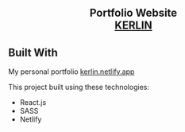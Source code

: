 <h2 align="center">
  Portfolio Website<br/>
  <a href="https://kerlin.netlify.app/" target="_blank">KERLIN</a>
</h2>

<div align="center">
<!--   <a href="https://app.fossa.com/projects/git%2Bgithub.com%2FVolodumurSN%2FReact-Portfolio?ref=badge_shield" target="\_parent">
    <img src="https://app.fossa.com/api/projects/git%2Bgithub.com%2FVolodumurSN%2FReact-Portfolio.svg?type=shield" />
  </a>  -->
  
  <!-- <img src="https://img.shields.io/github/stars/vsnaichuk/React-Portfolio?color=blue" />
  
  <img src="https://img.shields.io/github/forks/vsnaichuk/React-Portfolio?color=blue" /> -->
  
  <!-- <img alt="Demo" src="https://res.cloudinary.com/dx6tl6aa2/image/upload/v1630345819/portfolio/promo/React-portfolio-github-readme-v2_scxxgs.png" /> -->
</div>

## Built With

My personal portfolio <a href="https://kerlin.netlify.app//" target="_blank">kerlin.netlify.app</a> <br/>

This project built using these technologies:
- React.js
- SASS
- Netlify


<!-- ## Getting Started

```terminal
$ git clone ... // clone this project
$ cd React-Portfolio   // go to folder
$ npm install       // install npm pacakges
$ npm run start // run it locally
``` -->
